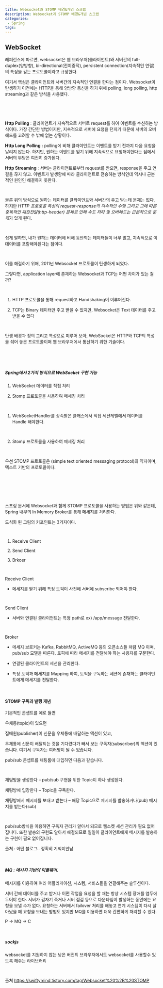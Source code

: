 ```yaml
---
title: Websocket과 STOMP 배경&개념 스크랩
description: Websocket과 STOMP 배경&개념 스크랩
categories:
 - Spring
tags:
---  
```



## WebSocket

레퍼런스에 따르면, websocket은 웹 브라우저(클라이언트)와 서버간의 full-duplex(양방향), bi-directional(전이중적), persistent connection(지속적인 연결)의 특징을 갖는 프로토콜이라고 규정한다.

여기서 핵심은 클라이언트와 서버간의 지속적인 연결을 한다는 점이다.  Websocket이 탄생하기 이전에는 HTTP을 통해 양방향 통신을 하기 위해  polling, long polling, http streaming과 같은 방식을 사용했다.

​


​

**Http Polling** : 클라이언트가 지속적으로 서버로  request를 하여 이벤트를 수신하는 방식이다. 가장 간단한 방법이지만, 지속적으로 서버에 요청을 던지기 때문에 서버의 오버헤드를 고려할 수 밖에 없는 상황이다.

**Http Long Polling** : polling에 비해 클라이언트는 이벤트를 받기 전까지 다음 요청을 날리지 않는다. 하지만, 원하는 이벤트를 얻기 위해 지속적으로 요청해야한다는 점에서 서버의 부담은 여전히 증가된다.

**Http Streaming** : 서버는 클라이언트로부터 request를 받으면, response을 주고 연결을 끊지 않고. 이벤트가 발생함에 따라 클라이언트로 전송하는 방식인데 역시나 근본적인 원인인 해결하지 못한다.

​

물론 위의 방식으로 원하는 데이터를  클라이언트와 서버간의 주고 받는데 문제는 없다. 하지만 *HTTP 프로토콜 특성의  request-response의 지속적인 수행 그리고 그에 따른 중복적인 패킷전달(http-header) 문제로 인해 속도 저하 및 오버헤드는 근본적으로 문제*가 있게 된다.

​

쉽게 말하면, 내가 원하는 데이터에 비해  동반되는 데이터들이 너무 많고, 지속적으로 이 데이터를 포함해야된다는 점이다.

​

이를 해결하기 위해, 2011년 Websocket 프로토콜이 탄생하게 되었다.

그렇다면, application layer에 존재하는 Websocket과 TCP는 어떤 차이가 있는 걸까?

​

1. HTTP 프로토콜을 통해 request하고 Handshaking이 이루어진다.

2. TCP는 Binary 데이터만 주고 받을 수 있지만, Websocket은 Text 데이터를 주고 받을 수 있다

​

탄생 배경과 정의 그리고 특성으로 미루어 보아, WebSocket은 HTTP와 TCP의 특성을 섞어 놓은 프로토콜이며 웹 브라우저에서 통신하기 위한 기술이다.

​

​

##### Spring에서 2가지 방식으로 WebSocket 구현 가능

1) WebSocket 데이터를 직접 처리

2) Stomp 프로토콜을 사용하여  메세징 처리

​

1) WebSocketHandler를 상속받은 클래스에서 직접 세션레벨에서 데이터를 Handle 해야한다.

​

2) Stomp 프로토콜을 사용하여  메세징 처리

​

우선 STOMP 프로토콜은 (simple text oriented messaging protocol)의 약자이며, 텍스트 기반의 프로토콜이다.

​


​

​

스프링 문서에 Websocket과 함께 STOMP 프로토콜을 사용하는 방법은 위와 같은데, Spring 내부의 In Memory Broker를 통해 메세지를 처리한다.

도식화 된 그림의 키포인트는 3가지이다.

​

1)  Receive Client

2) Send Client

3) Brkoer

​

Receive Client

- 메세지를 받기 위해 특정 토픽이 사전에 서버에 subscribe 되어야 한다.

​

Send Client

- 서버와 연결된 클라이언트는 특정 path로 ex) /app/message  전달한다.

​

Broker

- 메세지 브로커는 Kafka, RabbitMQ, ActiveMQ 등의 오픈소스들 처럼  MQ 이며, pub/sub 모델을 따른다. 토픽에 따라 메세지를 전달해야 하는 사용자를 구분한다.

- 연결된 클라이언트의 세션을 관리한다.

- 특정 토픽과 메세지를 Mapping 하여, 토픽을 구독하는 세션에 존재하는 클라이언트에게 메세지를 전달한다.

​
#### STOMP 구독과 발행 개념
기본적인 콘셉트를 예로 들면

우체통(topic)이 있으면

집배원(publisher)이 신문을 우체통에 배달하는 액션이 있고,

우체통에 신문이 배달되는 것을 기다렸다가 빼서 보는 구독자(subscriber)의 액션이 있습니다. 여기서 구독자는 여러명이 될 수 있습니다.

pub/sub 콘셉트를 채팅룸에 대입하면 다음과 같습니다.

​

채팅방을 생성한다 – pub/sub 구현을 위한 Topic이 하나 생성된다.

채팅방에 입장한다 – Topic을 구독한다.

채팅방에서 메시지를 보내고 받는다 – 해당 Topic으로 메시지를 발송하거나(pub) 메시지를 받는다(sub)

​

pub/sub방식을 이용하면 구독자 관리가 알아서 되므로 웹소켓 세션 관리가 필요 없어집니다. 또한 발송의 구현도 알아서 해결되므로 일일이 클라이언트에게 메시지를 발송하는 구현이 필요 없어집니다.

출처 : 어떤 블로그.. 정확히 기억이안남

​

##### MQ :  메시지 기반의 미들웨어.

메시지를 이용하여 여러 어플리케이션, 시스템, 서비스들을 연결해주는 솔루션이다.

서버 간에 데이터를 주고 받거나 어떤 작업을 요청을 할 때는 항상 시스템 장애를 염두에 두어야 한다. 서버가 갑자기 죽거나 서버 점검 등으로 다운타임이 발생하는 동안에는 요청을 보낼 수가 없다. 요청하는 서버에서 failover 처리를 해놓고 연계 시스템이 다시 살아났을 때 요청을 보내는 방법도 있지만 MQ를 이용하면 더욱 간편하게 처리할 수 있다.

P -> MQ -> C

​

##### sockjs

websocket를 지원하지 않는 낮은 버전의 브라우저에서도 websocket를 사용할수 있도록 해주는 라이브러리

​

출처 https://swiftymind.tistory.com/tag/Websocket%20%2B%20STOMP
